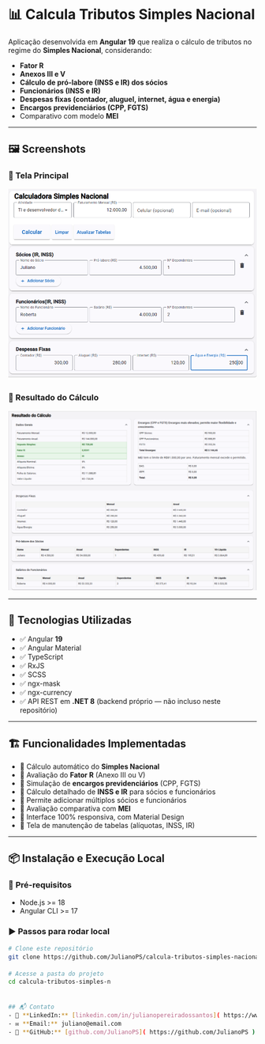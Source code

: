 # 📊 Calcula Tributos Simples Nacional

Aplicação desenvolvida em **Angular 19** que realiza o cálculo de tributos no regime do **Simples Nacional**, considerando:

- **Fator R**
- **Anexos III e V**
- **Cálculo de pró-labore (INSS e IR) dos sócios**
- **Funcionários (INSS e IR)**
- **Despesas fixas (contador, aluguel, internet, água e energia)**
- **Encargos previdenciários (CPP, FGTS)**
- Comparativo com modelo **MEI**

---

## 🖼️ **Screenshots**

### 🔸 Tela Principal
![Tela Principal](./assets/screenshot1.png)

### 🔸 Resultado do Cálculo
![Resultado do Cálculo](./assets/screenshot2.png)

---

## 🚀 **Tecnologias Utilizadas**

- ✅ Angular **19**
- ✅ Angular Material
- ✅ TypeScript
- ✅ RxJS
- ✅ SCSS
- ✅ ngx-mask
- ✅ ngx-currency
- ✅ API REST em **.NET 8** (backend próprio — não incluso neste repositório)

---

## 🏗️ **Funcionalidades Implementadas**

- 🔸 Cálculo automático do **Simples Nacional**
- 🔸 Avaliação do **Fator R** (Anexo III ou V)
- 🔸 Simulação de **encargos previdenciários** (CPP, FGTS)
- 🔸 Cálculo detalhado de **INSS e IR** para sócios e funcionários
- 🔸 Permite adicionar múltiplos sócios e funcionários
- 🔸 Avaliação comparativa com **MEI**
- 🔸 Interface 100% responsiva, com Material Design
- 🔸 Tela de manutenção de tabelas (alíquotas, INSS, IR)

---

## 📦 **Instalação e Execução Local**

### 🔧 **Pré-requisitos**
- Node.js >= 18
- Angular CLI >= 17

### ▶️ **Passos para rodar local**

```bash
# Clone este repositório
git clone https://github.com/JulianoPS/calcula-tributos-simples-nacional.git

# Acesse a pasta do projeto
cd calcula-tributos-simples-n


## 📬 Contato
- 🔗 **LinkedIn:** [linkedin.com/in/julianopereiradossantos]( https://www.linkedin.com/in/julianopereiradossantos )  
- ✉️ **Email:** juliano@email.com  
- 🐙 **GitHub:** [github.com/JulianoPS]( https://github.com/JulianoPS )
